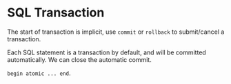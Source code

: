 # SQL Transaction

The start of transaction is implicit, use `commit` or `rollback` to submit/cancel a transaction.

Each SQL statement is a transaction by default, and will be committed automatically. We can close the automatic commit.

`begin atomic ... end`.

